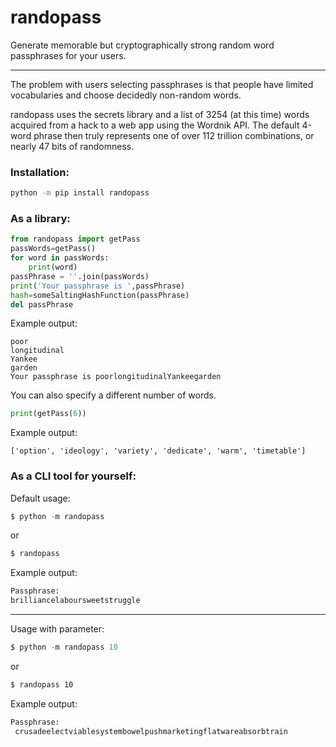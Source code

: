 randopass
===

Generate memorable but cryptographically strong random word passphrases for your users. 

---
The problem with users selecting passphrases is that people have limited vocabularies and choose decidedly non-random words.

randopass uses the secrets library and a list of 3254 (at this time) words acquired from a hack to a web app using the Wordnik API. The default 4-word phrase then truly represents one of over 112 trillion combinations, or nearly 47 bits of randomness.

### Installation:
```bash
python -m pip install randopass
```

### As a library:

```python
from randopass import getPass
passWords=getPass()
for word in passWords:
    print(word)
passPhrase = ''.join(passWords)
print('Your passphrase is ',passPhrase)
hash=someSaltingHashFunction(passPhrase)
del passPhrase
```

Example output:
```
poor
longitudinal
Yankee
garden
Your passphrase is poorlongitudinalYankeegarden
```

You can also specify a different number of words. 
```python
print(getPass(6))
```

Example output:
```
['option', 'ideology', 'variety', 'dedicate', 'warm', 'timetable']
```

### As a CLI tool for yourself:

Default usage:
```python
$ python -m randopass
```
or
```bash
$ randopass
```

Example output:
```bash
Passphrase:
brilliancelaboursweetstruggle
```

---
Usage with parameter:
```python
$ python -m randopass 10
```
or
```bash
$ randopass 10
```

Example output:
```bash
Passphrase:
 crusadeelectviablesystembowelpushmarketingflatwareabsorbtrain
```
